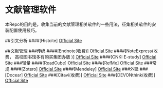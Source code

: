 # 文献管理软件
本Repo的目的是，收集当前的文献管理相关软件的一些用法，征集相关软件的安装配置使用技巧。

##引文分析
####[Histcite]
[Official Site](http://interest.science.thomsonreuters.com/forms/HistCite/)

##文献管理
###传统
####[Endnote(收费)]
[Official Site](http://endnote.com/)
####[NoteExpress(收费， 高校图书馆多有购买集团办版 )]
[Official Site](http://www.inoteexpress.com/aegean/)
####[CNKI E-study]
[Official Site](http://elearning.cnki.net)
###轻量
####[ReadCube]
[Official Site](https://www.readcube.com/)
####[RefMe]
[Official Site](https://www.refme.com)
###常规
####[Zotero]
[Official Site](https://www.zotero.org/)
####[Mendeley]
[Official Site](https://www.mendeley.com/)
###外延
###[Docear]
[Official Site](http://www.docear.org/)
###[Citavi(收费)]
[Official Site](https://www.citavi.com/)
###[DEVONthink(收费)]
[Official Site](http://www.docear.org/)
